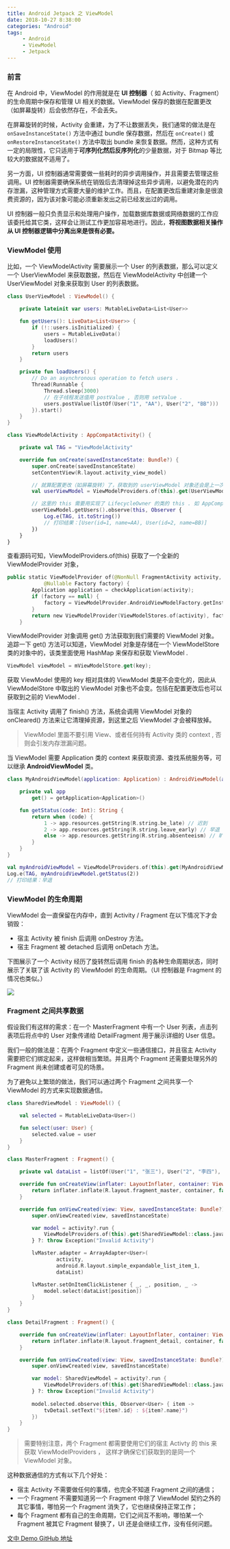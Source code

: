 ```yaml
---
title: Android Jetpack 之 ViewModel
date: 2018-10-27 8:38:00
categories: "Android"
tags:
     - Android
     - ViewModel
     - Jetpack
---
```


<meta name="referrer" content="no-referrer" />






### 前言

在 Android 中，ViewModel 的作用就是在 **UI 控制器**（ 如 Activity、Fragment）的生命周期中保存和管理 UI 相关的数据。ViewModel 保存的数据在配置更改（如屏幕旋转）后会依然存在，不会丢失。

在屏幕旋转的时候，Activity 会重建，为了不让数据丢失，我们通常的做法是在 `onSaveInstanceState()` 方法中通过 bundle 保存数据，然后在 `onCreate()` 或 `onRestoreInstanceState()` 方法中取出 bundle 来恢复数据。然而，这种方式有一定的局限性，它只适用于**可序列化然后反序列化**的少量数据，对于 Bitmap 等比较大的数据就不适用了。

另一方面，UI 控制器通常需要做一些耗时的异步调用操作，并且需要去管理这些调用。UI 控制器需要确保系统在销毁后去清理掉这些异步调用，以避免潜在的内存泄漏，这种管理方式需要大量的维护工作。而且，在配置更改后重建对象是很浪费资源的，因为该对象可能必须重新发出之前已经发出过的调用。

UI 控制器一般只负责显示和处理用户操作，加载数据库数据或网络数据的工作应该委托给其它类，这样会让测试工作更加容易地进行。因此，**将视图数据相关操作从 UI 控制器逻辑中分离出来是很有必要。**

### ViewModel 使用

比如，一个 ViewModelActivity 需要展示一个 User 的列表数据，那么可以定义一个 UserViewModel 来获取数据，然后在 ViewModelActivity 中创建一个 UserViewModel 对象来获取到 User 的列表数据。

```Kotlin
class UserViewModel : ViewModel() {

    private lateinit var users: MutableLiveData<List<User>>

    fun getUsers(): LiveData<List<User>> {
        if (!::users.isInitialized) {
            users = MutableLiveData()
            loadUsers()
        }
        return users
    }

    private fun loadUsers() {
        // Do an asynchronous operation to fetch users .
        Thread(Runnable {
            Thread.sleep(3000)
            // 在子线程发送值用 postValue , 否则用 setValue .
            users.postValue(listOf(User("1", "AA"), User("2", "BB")))
        }).start()
    }
}
```

```Kotlin
class ViewModelActivity : AppCompatActivity() {

    private val TAG = "ViewModelActivity"

    override fun onCreate(savedInstanceState: Bundle?) {
        super.onCreate(savedInstanceState)
        setContentView(R.layout.activity_view_model)

        // 就算配置更改（如屏幕旋转）了，获取到的 userViewModel 对象还会是上一次的 UserViewModel 对象
        val userViewModel = ViewModelProviders.of(this).get(UserViewModel::class.java)

        // 这里的 this 需要用实现了 LifecycleOwner 的类的 this . 如 AppCompatActivity、FragmentActivity
        userViewModel.getUsers().observe(this, Observer {
            Log.e(TAG, it.toString())
            // 打印结果：[User(id=1, name=AA), User(id=2, name=BB)]
        })
    }
}
```

查看源码可知，ViewModelProviders.of(this) 获取了一个全新的 ViewModelProvider 对象，

```Kotlin
public static ViewModelProvider of(@NonNull FragmentActivity activity,
            @Nullable Factory factory) {
        Application application = checkApplication(activity);
        if (factory == null) {
            factory = ViewModelProvider.AndroidViewModelFactory.getInstance(application);
        }
        return new ViewModelProvider(ViewModelStores.of(activity), factory);
    }
```

ViewModelProvider 对象调用 get() 方法获取到我们需要的 ViewModel 对象。追踪一下 get() 方法可以知道，ViewModel 对象是存储在一个 ViewModelStore 类的对象中的，该类里面使用 HashMap 来保存和获取 ViewModel . 

```Kotlin
ViewModel viewModel = mViewModelStore.get(key);
```

获取 ViewModel 使用的 key 相对具体的 ViewModel 类是不会变化的，因此从 ViewModelStore 中取出的 ViewModel 对象也不会变。包括在配置更改后也可以获取到之前的 ViewModel .

当宿主 Activity 调用了 finish() 方法，系统会调用 ViewModel 对象的 onCleared() 方法来让它清理掉资源，到这里之后 ViewModel 才会被释放掉。

> ViewModel 里面不要引用 View、或者任何持有 Activity 类的 context , 否则会引发内存泄漏问题。

当 ViewModel 需要 Application 类的 context 来获取资源、查找系统服务等，可以继承 **AndroidViewModel** 类。 

```Kotlin
class MyAndroidViewModel(application: Application) : AndroidViewModel(application) {

    private val app
        get() = getApplication<Application>()

    fun getStatus(code: Int): String {
        return when (code) {
            1 -> app.resources.getString(R.string.be_late) // 迟到
            2 -> app.resources.getString(R.string.leave_early) // 早退
            else -> app.resources.getString(R.string.absenteeism) // 旷工
        }
    }
}
```

```Kotlin
val myAndroidViewModel = ViewModelProviders.of(this).get(MyAndroidViewModel::class.java)
Log.e(TAG, myAndroidViewModel.getStatus(2))
// 打印结果：早退
```

### ViewModel 的生命周期

ViewModel 会一直保留在内存中，直到 Activity / Fragment 在以下情况下才会销毁：

- 宿主 Activity 被 finish 后调用 onDestroy 方法。
- 宿主 Fragment 被 detached 后调用 onDetach 方法。

下图展示了一个 Activity 经历了旋转然后调用 finish 的各种生命周期状态，同时展示了关联了该 Activity 的 ViewModel 的生命周期。（UI 控制器是 Fragment 的情况也类似。）

![](https://gitee.com/zch0304/images/raw/master/note/viewmodel-lifecycle.png) 

### Fragment 之间共享数据

假设我们有这样的需求：在一个 MasterFragment 中有一个 User 列表，点击列表项后将点中的 User 对象传递给 DetailFragment 用于展示详细的 User 信息。

我们一般的做法是：在两个 Fragment 中定义一些通信接口，并且宿主 Activity 需要把它们绑定起来，这样做相当繁琐。并且两个 Fragment 还需要处理另外的 Fragment 尚未创建或者可见的场景。

为了避免以上繁琐的做法，我们可以通过两个 Fragment 之间共享一个 ViewModel 的方式来实现数据通信。

```Kotlin
class SharedViewModel : ViewModel() {

    val selected = MutableLiveData<User>()

    fun select(user: User) {
        selected.value = user
    }
}
```

```Kotlin
class MasterFragment : Fragment() {

    private val dataList = listOf(User("1", "张三"), User("2", "李四"), User("3", "王五"))

    override fun onCreateView(inflater: LayoutInflater, container: ViewGroup?, savedInstanceState: Bundle?): View? {
        return inflater.inflate(R.layout.fragment_master, container, false)
    }

    override fun onViewCreated(view: View, savedInstanceState: Bundle?) {
        super.onViewCreated(view, savedInstanceState)

        var model = activity?.run {
            ViewModelProviders.of(this).get(SharedViewModel::class.java)
        } ?: throw Exception("Invalid Activity")

        lvMaster.adapter = ArrayAdapter<User>(
                activity,
                android.R.layout.simple_expandable_list_item_1,
                dataList)

        lvMaster.setOnItemClickListener { _, _, position, _ ->
            model.select(dataList[position])
        }
    }
}
```

```Kotlin
class DetailFragment : Fragment() {

    override fun onCreateView(inflater: LayoutInflater, container: ViewGroup?, savedInstanceState: Bundle?): View? {
        return inflater.inflate(R.layout.fragment_detail, container, false)
    }

    override fun onViewCreated(view: View, savedInstanceState: Bundle?) {
        super.onViewCreated(view, savedInstanceState)

        var model: SharedViewModel = activity?.run {
            ViewModelProviders.of(this).get(SharedViewModel::class.java)
        } ?: throw Exception("Invalid Activity")
        
        model.selected.observe(this, Observer<User> { item ->
            tvDetail.setText("${item?.id} : ${item?.name}")
        })
    }
}
```

> 需要特别注意，两个 Fragment 都需要使用它们的宿主 Activty 的 this 来获取 ViewModelProviders ， 这样才确保它们获取到的是同一个 ViewModel 对象。

这种数据通信的方式有以下几个好处：

- 宿主 Activity 不需要做任何的事情，也完全不知道 Fragment 之间的通信；
- 一个 Fragment 不需要知道另一个 Fragment 中除了 ViewModel 契约之外的其它事情，哪怕另一个 Fragment 消失了，它也继续保持正常工作；
- 每个 Fragment 都有自己的生命周期，它们之间互不影响，哪怕某一个 Fragment 被其它 Fragment 替换了，UI 还是会继续工作，没有任何问题。


[文中 Demo GitHub 地址](https://github.com/zhich/AndroidJetpackDemo)